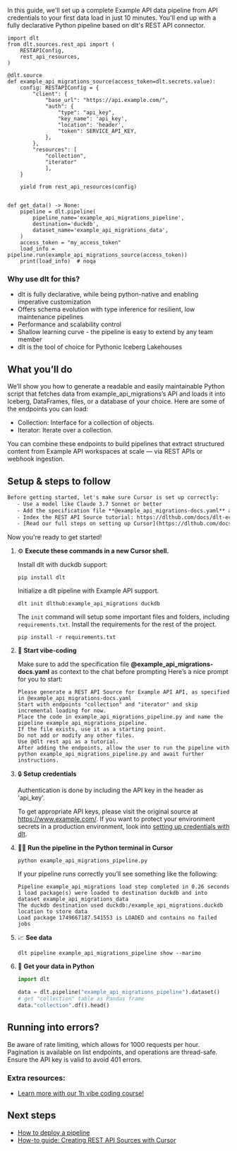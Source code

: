 In this guide, we'll set up a complete Example API data pipeline from API credentials to your first data load in just 10 minutes. You'll end up with a fully declarative Python pipeline based on dlt's REST API connector.

```python-outcome
import dlt
from dlt.sources.rest_api import (
    RESTAPIConfig,
    rest_api_resources,
)

@dlt.source
def example_api_migrations_source(access_token=dlt.secrets.value):
    config: RESTAPIConfig = {
        "client": {
            "base_url": "https://api.example.com/",
            "auth": {
                "type": "api_key",
                "key_name": 'api_key',
                "location": 'header',
                "token": SERVICE_API_KEY,
            },
        },
        "resources": [
            "collection",
            "iterator"
            ],
    }

    yield from rest_api_resources(config)


def get_data() -> None:
    pipeline = dlt.pipeline(
        pipeline_name='example_api_migrations_pipeline',
        destination='duckdb',
        dataset_name='example_api_migrations_data', 
    )
    access_token = "my_access_token"
    load_info = pipeline.run(example_api_migrations_source(access_token))
    print(load_info)  # noqa
```

### Why use dlt for this?

- dlt is fully declarative, while being python-native and enabling imperative customization
- Offers schema evolution with type inference for resilient, low maintenance pipelines
- Performance and scalability control
- Shallow learning curve - the pipeline is easy to extend by any team member
- dlt is the tool of choice for Pythonic Iceberg Lakehouses

## What you’ll do

We’ll show you how to generate a readable and easily maintainable Python script that fetches data from example_api_migrations’s API and loads it into Iceberg, DataFrames, files, or a database of your choice. Here are some of the endpoints you can load:

- Collection: Interface for a collection of objects.
- Iterator: Iterate over a collection.

You can combine these endpoints to build pipelines that extract structured content from Example API workspaces at scale — via REST APIs or webhook ingestion.

## Setup & steps to follow

```default
Before getting started, let's make sure Cursor is set up correctly:
   - Use a model like Claude 3.7 Sonnet or better
   - Add the specification file **@example_api_migrations-docs.yaml** as context
   - Index the REST API Source tutorial: https://dlthub.com/docs/dlt-ecosystem/verified-sources/rest_api/ and add it to context as **@dlt rest api**
   - [Read our full steps on setting up Cursor](https://dlthub.com/docs/dlt-ecosystem/llm-tooling/cursor-restapi#23-configuring-cursor-with-documentation)
```

Now you're ready to get started! 

1. ⚙️ **Execute these commands in a new Cursor shell.**
    
    Install dlt with duckdb support:
    ```shell
    pip install dlt
    ```

    Initialize a dlt pipeline with Example API support.
    ```shell
    dlt init dlthub:example_api_migrations duckdb
    ```

    The `init` command will setup some important files and folders, including `requirements.txt`. Install the requirements for the rest of the project.
    ```shell
    pip install -r requirements.txt
    ```
    
2. 🤠 **Start vibe-coding**
    
    Make sure to add the specification file **@example_api_migrations-docs.yaml** as context to the chat before prompting
    Here’s a nice prompt for you to start: 
    
    ```prompt
    Please generate a REST API Source for Example API API, as specified in @example_api_migrations-docs.yaml 
    Start with endpoints "collection" and "iterator" and skip incremental loading for now. 
    Place the code in example_api_migrations_pipeline.py and name the pipeline example_api_migrations_pipeline. 
    If the file exists, use it as a starting point. 
    Do not add or modify any other files. 
    Use @dlt rest api as a tutorial. 
    After adding the endpoints, allow the user to run the pipeline with python example_api_migrations_pipeline.py and await further instructions.
    ```

    
3. 🔒 **Setup credentials** 
    
    Authentication is done by including the API key in the header as 'api_key'.
    
    To get appropriate API keys, please visit the original source at https://www.example.com/.
    If you want to protect your environment secrets in a production environment, look into [setting up credentials with dlt](https://dlthub.com/docs/walkthroughs/add_credentials).
    
4. 🏃‍♀️ **Run the pipeline in the Python terminal in Cursor**
    
    ```shell
    python example_api_migrations_pipeline.py
    ```
    
    If your pipeline runs correctly you’ll see something like the following:
    
    ```shell
    Pipeline example_api_migrations load step completed in 0.26 seconds
    1 load package(s) were loaded to destination duckdb and into dataset example_api_migrations_data
    The duckdb destination used duckdb:/example_api_migrations.duckdb location to store data
    Load package 1749667187.541553 is LOADED and contains no failed jobs
    ```
    
5. 📈 **See data**
    
    ```shell
    dlt pipeline example_api_migrations_pipeline show --marimo
    ```
    
6. 🐍 **Get your data in Python**
    
    ```python
    import dlt

   data = dlt.pipeline("example_api_migrations_pipeline").dataset()
   # get "collection" table as Pandas frame
   data."collection".df().head()
    ```

## Running into errors?

Be aware of rate limiting, which allows for 1000 requests per hour. Pagination is available on list endpoints, and operations are thread-safe. Ensure the API key is valid to avoid 401 errors.

### Extra resources:

- [Learn more with our 1h vibe coding course!](https://www.youtube.com/watch?v=GGid70rnJuM)

## Next steps

- [How to deploy a pipeline](https://dlthub.com/docs/walkthroughs/deploy-a-pipeline)
- [How-to guide: Creating REST API Sources with Cursor](https://dlthub.com/docs/dlt-ecosystem/llm-tooling/cursor-restapi)